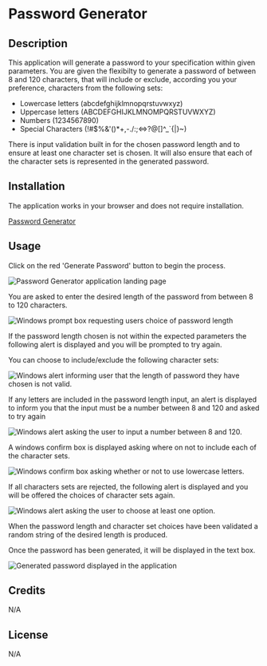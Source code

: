 # Password Generator

## Description

This application will generate a password to your specification within given parameters. You are given the flexibilty to generate a password of between 8 and 120 characters, that will include or exclude, according you your preference, characters from the following sets:

- Lowercase letters (abcdefghijklmnopqrstuvwxyz)
- Uppercase letters (ABCDEFGHIJKLMNOMPQRSTUVWXYZ)
- Numbers (1234567890)
- Special Characters (!#$%&'()*+,-./:;<=>?@[\]^_`{|}~)

There is input validation built in for the chosen password length and to ensure at least one character set is chosen. It will also ensure that each of the character sets is represented in the generated password.

 
## Installation

The application works in your browser and does not require installation.

[Password Generator](https://wolldog.github.io/password-generator/)
 
## Usage
 
Click on the red 'Generate Password' button to begin the process.

![Password Generator application landing page](https://user-images.githubusercontent.com/110208272/204976567-dfb3820c-673a-4dbc-9cfb-4c8827ee11d9.png)

You are asked to enter the desired length of the password from between 8 to 120 characters.

![Windows prompt box requesting users choice of password length](https://user-images.githubusercontent.com/110208272/204707700-77a2724f-b4a0-42e6-85f2-9dff9894f230.png)

If the password length chosen is not within the expected parameters the following alert is displayed and you will be prompted to try again.


You can choose to include/exclude the following character sets:
 
![Windows alert informing user that the length of password they have chosen is not valid.](https://user-images.githubusercontent.com/110208272/204710560-5cef44e4-eb3d-4d93-866a-05934b3f6268.png)

 If any letters are included in the password length input, an alert is displayed to inform you that the input must be a number between 8 and 120 and asked to try again
 
 ![Windows alert asking the user to input a number between 8 and 120.](https://user-images.githubusercontent.com/110208272/204710915-40fc77a8-4cb3-479b-ac98-ae5c28d5d62a.png)
 
 A windows confirm box is displayed asking where on not to include each of the character sets.
 
 ![Windows confirm box asking whether or not to use lowercase letters.](https://user-images.githubusercontent.com/110208272/204711252-6296d513-4b8b-4719-b69f-a959d2a6042c.png)
 
If all characters sets are rejected, the following alert is displayed and you will be offered the choices of character sets again.
 
![Windows alert asking the user to choose at least one option.](https://user-images.githubusercontent.com/110208272/204711700-d3af45fd-d014-44b2-98c7-42f3c57bf92c.png)

When the password length and character set choices have been validated a random string of the desired length is produced. 

Once the password has been generated, it will be displayed in the text box.

![Generated password displayed in the application](https://user-images.githubusercontent.com/110208272/204977583-6d54e897-0ee8-4914-befa-9467acb1b84e.png)


## Credits

N/A

## License

N/A


